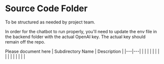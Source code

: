 # Source Code Folder
To be structured as needed by project team.

In order for the chatbot to run properly, you'll need to update the env file in the backend folder with the actual OpenAI key. The actual key should remain off the repo.                                

Please document here
| Subdirectory Name | Description |
|---|---|
| | |
| | |
| | |
| | |
| | |

